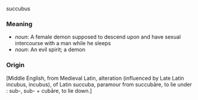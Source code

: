 succubus
### Meaning
+ _noun_: A female demon supposed to descend upon and have sexual intercourse with a man while he sleeps
+ _noun_: An evil spirit; a demon

### Origin

[Middle English, from Medieval Latin, alteration (influenced by Late Latin incubus, incubus), of Latin succuba, paramour from succubāre, to lie under : sub-, sub- + cubāre, to lie down.]
